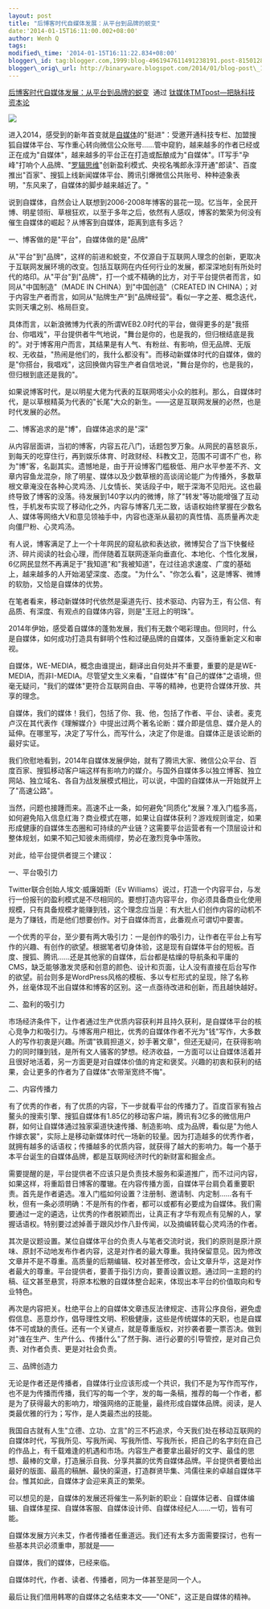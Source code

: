 ```yaml
--- 
layout: post 
title: "后博客时代自媒体发展：从平台到品牌的蜕变" 
date:'2014-01-15T16:11:00.002+08:00' 
author: Wenh Q
tags:
modified\_time: '2014-01-15T16:11:22.834+08:00' 
blogger\_id: tag:blogger.com,1999:blog-4961947611491238191.post-8150128820147889597
blogger\_orig\_url: http://binaryware.blogspot.com/2014/01/blog-post\_15.html
---
```

[后博客时代自媒体发展：从平台到品牌的蜕变](http://www.tmtpost.com/89479.html)  通过
[钛媒体TMTpost—把脉科技资本论](http://www.tmtpost.com/)





![](https://images-blogger-opensocial.googleusercontent.com/gadgets/proxy?url=http%3A%2F%2Fwww.tmtpost.com%2Fwp-content%2Fuploads%2F2013%2F12%2F138786564919.jpg&container=blogger&gadget=a&rewriteMime=image%2F*)



进入2014，感受到的新年首变就是[自媒体](http://www.tmtpost.com/tag/%E8%87%AA%E5%AA%92%E4%BD%93)的"挺进"：受邀开通科技专栏、加盟搜狐自媒体平台、写作重心转向微信公众账号……管中窥豹，越来越多的作者已经或正在成为"自媒体"，越来越多的平台正在打造或酝酿成为"自媒体"。IT写手"孕峰"打响个人品牌、"[罗辑思维](http://www.tmtpost.com/31244.html)"创新盈利模式、央视名嘴郎永淳开通"郎读"、百度推出"百家"、搜狐上线新闻媒体平台、腾讯引爆微信公共账号、种种迹象表明，"东风来了，自媒体的脚步越来越近了。"



说到自媒体，自然会让人联想到2006-2008年博客的昙花一现。忆当年，全民开博、明星领衔、草根狂欢，以至于多年之后，依然有人感叹，博客的繁荣为何没有催生自媒体的崛起？从博客到自媒体，距离到底有多远？



一、博客做的是"平台"，自媒体做的是"品牌"



从"平台"到"品牌"，这样的前进和蜕变，不仅源自于互联网人理念的创新，更取决于互联网发展环境的改变。包括互联网在内任何行业的发展，都深深地刻有所处时代的烙印。从"平台"到"品牌"，打一个或不精确的比方，对于平台提供者而言，如同从"中国制造"（MADE
IN CHINA）到"中国创造"（CREATED IN
CHINA）；对于内容生产者而言，如同从"贴牌生产"到"品牌经营"。看似一字之差、概念迭代，实则天壤之别、格局巨变。



具体而言，以新浪微博为代表的所谓WEB2.0时代的平台，做得更多的是"我搭台、你唱戏"，平台提供者牛气地说，"舞台是你的，也是我的，但归根结底是我的"。对于博客用户而言，其结果是有人气、有粉丝、有影响，但无品牌、无版权、无收益，"热闹是他们的，我什么都没有"。而移动新媒体时代的自媒体，做的是"你搭台，我唱戏"，这回换做内容生产者自信地说，"舞台是你的，也是我的，但归根到底还是我的"。



如果说博客时代，是以明星大佬为代表的互联网塔尖小众的胜利。那么，自媒体时代，是以草根精英为代表的"长尾"大众的新生。——这是互联网发展的必然，也是时代发展的必然。



二、博客追求的是"博"，自媒体追求的是"深"



从内容层面讲，当初的博客，内容五花八门，话题包罗万象。从网民的喜怒哀乐，到每天的吃穿住行，再到娱乐体育、时政财经、科教文卫，范围不可谓不广也，称为"博"客，名副其实。遗憾地是，由于开设博客门槛极低、用户水平参差不齐、文章内容鱼龙混杂，除了明星、媒体以及少数草根的高谈阔论能广为传播外，多数草根文章淹没在各种心灵鸡汤、儿女情长、笑话段子中，眠于深海不见阳光。这也最终导致了博客的没落。待发展到140字以内的微博，除了"转发"等功能增强了互动性，手机发布实现了移动化之外，内容与博客几无二致，话语权始终掌握在少数名人、媒体等网络大V和意见领袖手中，内容也逐渐从最初的真性情、高质量再次走向僵尸粉、心灵鸡汤。



有人说，博客满足了上一个十年网民的窥私欲和表达欲，微博契合了当下快餐经济、碎片阅读的社会心理，而伴随着互联网逐渐向垂直化、本地化、个性化发展，6亿网民显然不再满足于"我知道"和"我被知道"，在过往追求速度、广度的基础上，越来越多的人开始渴望深度、态度。"为什么"、"你怎么看"，这是博客、微博的软肋，又恰是自媒体的优势。



在笔者看来，移动新媒体时代依然是渠道先行、技术驱动、内容为王，有公信、有品质、有深度、有观点的自媒体内容，则是"王冠上的明珠"。



2014年伊始，感受着自媒体的蓬勃发展，我们有无数个喝彩理由。但同时，什么是自媒体，如何成功打造具有鲜明个性和过硬品牌的自媒体，又亟待重新定义和审视。



自媒体，WE-MEDIA，概念由谁提出，翻译出自何处并不重要，重要的是是WE-MEDIA，而非I-MEDIA。尽管望文生义来看，"自媒体"有"自己的媒体"之语境，但毫无疑问，"我们的媒体"更符合互联网自由、平等的精神，也更符合媒体开放、共享的理念。



自媒体，我们的媒体！我们，包括了你、我、他，包括了作者、平台、读者。麦克卢汉在其代表作《理解媒介》中提出过两个著名论断：媒介即是信息、媒介是人的延伸。在哪里写，决定了写什么，而写什么，决定了你是谁。自媒体正是该论断的最好实证。



我们欣慰地看到，2014年自媒体发展伊始，就有了腾讯大家、微信公众平台、百度百家、搜狐移动客户端这样有影响力的媒介。与国外自媒体多以独立博客、独立网站、独立域名、各自为战发展模式相比，可以说，中国的自媒体从一开始就开上了"高速公路"。



当然，问题也接踵而来。高速不止一条，如何避免"同质化"发展？准入门槛多高，如何避免陷入信息红海？商业模式在哪，如果让自媒体获利？游戏规则谁定，如果形成健康的自媒体生态圈和可持续的产业链？这需要平台运营者有一个顶层设计和整体规划，如果不知己知彼未雨绸缪，势必在激烈竞争中落败。



对此，给平台提供者提三个建议：



一、平台吸引力



Twitter联合创始人埃文·威廉姆斯（Ev
Williams）说过，打造一个内容平台，与发行一份报刊的盈利模式是不尽相同的。要想打造内容平台，你必须具备商业化使用规模，只有具备规模才能赚到钱，这个理念应当是：有大批人们创作内容的动机不是为了赚钱，而是他们想要创作。对于自媒体而言，此番观点可谓切中要害。



一个优秀的平台，至少要有两大吸引力：一是创作的吸引力，让作者在平台上有写作的兴趣、有创作的欲望。根据笔者切身体验，这是现有自媒体平台的短板。百度、搜狐、腾讯……还是其他家的自媒体，后台都是枯燥的导航条和平庸的CMS，缺乏能够激发灵感和创意的颜色、设计和页面，让人没有直接在后台写作的欲望。前台则多是WordPress风格的模板、多以专栏形式的呈现，除了名称外，丝毫体现不出自媒体和博客的区别。这一点亟待改进和创新，而且越快越好。



二、盈利的吸引力



市场经济条件下，让作者通过生产优质内容获利并且持久获利，是自媒体平台的核心竞争力和吸引力。与博客用户相比，优秀的自媒体作者不光为"钱"写作，大多数人的写作初衷是兴趣。所谓"铁肩担道义，妙手著文章"，但还无疑问，在获得影响力的同时赚到钱，是所有文人骚客的梦想。经济收益，一方面可以让自媒体活着并且很好地活着，另一方面更是对自媒体价值的肯定和褒奖。兴趣的初衷和获利的结果，会让更多的作者为了自媒体"衣带渐宽终不悔"。



二、内容传播力



有了优秀的作者，有了优质的内容，下一步就看平台的传播力了。百度百家有独占鳌头的搜索引擎、搜狐自媒体有1.85亿的移动客户端，腾讯有3亿多的微信用户群，如何让自媒体通过独家渠道快速传播、制造影响、成为品牌，看似是"为他人作嫁衣裳"，实际上是移动新媒体时代一场新的较量。因为打造越多的优秀作者，就拥有越多的话语权；传播越多的优质内容，就获得了越大的影响力。每一个基于本平台诞生的自媒体品牌，都是互联网经济时代的新财富和掘金点。



需要提醒的是，平台提供者不应该只是负责技术服务和渠道推广，而不过问内容，如果这样，将重蹈昔日博客的覆辙。在内容传播方面，自媒体平台肩负着重要职责。首先是作者遴选。准入门槛如何设置？注册制、邀请制、内定制……各有千秋，但有一条必须明确：不是所有的作者，都可以或都有必要成为自媒体。我们需要通过一定的遴选，让优秀的作者脱颖而出，让真正有才华有观点有见解的人，掌握话语权。特别要过滤掉善于跟风炒作八卦传闻，以及摘编转载心灵鸡汤的作者。



其次是议题设置。某位自媒体平台的负责人与笔者交流时说，我们的原则是原汁原味、原封不动地发布作者内容，这是对作者的最大尊重。我持保留意见。因为修改文章并不是不尊重。高质量的后期编辑、校对甚至修改，会让文章升华，这是对作者最大的尊重。平台提供者，要善于指引方向，要善设置议题。通过同一主题的约稿、征文甚至悬赏，将原本松散的自媒体整合起来，体现出本平台的价值取向和专业特色。



再次是内容把关。杜绝平台上的自媒体文章违反法律规定、违背公序良俗，避免虚假信息、恶意炒作，倡导理性文明、积极健康，这些是传统媒体的天职，也是自媒体不可或缺的责任。还有一个关键点，就是尊重版权，对抄袭者要一票否决。做到对"谁在生产、生产什么、传播什么"了然于胸、进行必要的引导管控，是对自己负责、对作者负责、更是对社会负责。



三、品牌创造力



无论是作者还是传播者，自媒体行业应该形成一个共识，我们不是为写作而写作，也不是为传播而传播，我们写的每一个字，发的每一条稿，推荐的每一个作者，都是为了获得最大的影响力，增强网络的正能量，最终形成自媒体品牌。阅读，是人类最优雅的行为；写作，是人类最杰出的技能。



我国自古就有人生"立德、立功、立言"的三不朽追求，今天我们处在移动互联网的自媒体时代，写我所见、写我所闻、写我所悟、写我所长，把自己的名字刻在自己的作品上，有千载难逢的机遇和市场。内容生产者要拿出最好的文字、最佳的思想、最棒的文章，打造展示自我、分享共赢的优秀自媒体品牌。平台提供者要给出最好的版面、最高的稿酬、最快的渠道，打造群贤毕集、鸿儒往来的卓越自媒体平台。惟其如此，自媒体才会迎来真正的繁荣。



可以想见的是，自媒体的发展还将催生一系列新的职业：自媒体记者、自媒体编辑、自媒体星探、自媒体客服、自媒体设计师、自媒体经纪人……一切，皆有可能。



自媒体发展方兴未艾，作者传播者任重道远。我们还有太多方面需要探讨，也有一些基本共识必须重申，那就是——



自媒体，我们的媒体，已经来临。



自媒体时代，作者、读者、传播者，同为一体甚至是同一个人。



最后让我们借用韩寒的自媒体之名结束本文——"ONE"，这正是自媒体的精神。
